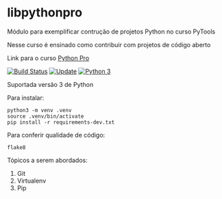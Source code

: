 # libpythonpro
Módulo para exemplificar contrução de projetos Python no curso PyTools

Nesse curso é ensinado como contribuir com projetos de código aberto

Link para o curso [Python Pro](https://www.python.pro.br/)

[![Build Status](https://travis-ci.org/CursoPythonPro/libpythonpro.svg?branch=master)](https://travis-ci.org/CursoPythonPro/libpythonpro)
[![Update](https://pyup.io/respo/github/CursoPythonPro/libpythonpro/shield.svg)](https://pyup.io/account/repos/github/CursoPythonPro/libpythonpro/)
[![Python 3](https://pyup.io/respo/github/CursoPythonPro/libpythonpro/shield.svg)](https://pyup.io/account/repos/github/CursoPythonPro/libpythonpro/)


Suportada versão 3 de Python

Para instalar:

```console
python3 -m venv .venv
source .venv/bin/activate
pip install -r requirements-dev.txt
```

Para conferir qualidade de código:

```console
flake8
```

Tópicos a serem abordados:
 1. Git
 2. Virtualenv
 3. Pip